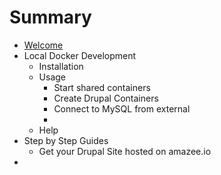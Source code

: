 # Summary

* [Welcome](README.md)
* Local Docker Development
  * Installation
  * Usage
    * Start shared containers
    * Create Drupal Containers
    * Connect to MySQL from external
    * 
  * Help
* Step by Step Guides
  * Get your Drupal Site hosted on amazee.io
* 

